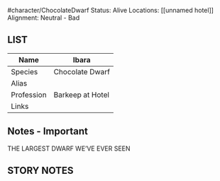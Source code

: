 

#character/ChocolateDwarf 
Status: Alive
Locations: [[unnamed hotel]]
Alignment: Neutral - Bad

## LIST

| Name       | Ibara            |
| ---------- | ---------------- |
| Species    | Chocolate Dwarf  |
| Alias      |                  |
| Profession | Barkeep at Hotel |
| Links      |                  |

## Notes - Important

THE LARGEST DWARF WE’VE EVER SEEN

## STORY NOTES